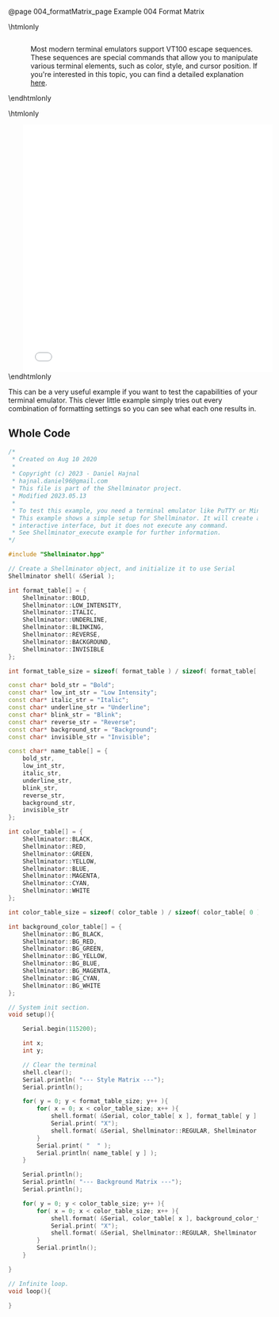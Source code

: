 @page 004_formatMatrix_page Example 004 Format Matrix

\htmlonly
<div style="display:flex; align-items: center;">
    <div style="width:100px; height:100px; margin-right: 20px;">
        <lottie-player src="Light-bulb.json" background="transparent" speed="1" style="width: 100%; height: 100%;" direction="1" playMode="normal" loop autoplay></lottie-player>
    </div>
    <div>
        <p>Most modern terminal emulators support VT100 escape sequences. These sequences are special commands that allow you to manipulate various terminal elements, such as color, style, and cursor position. If you're interested in this topic, you can find a detailed explanation <a href='https://vt100.net/docs/vt100-ug/chapter3.html'>here</a>.
        </p>
    </div>
</div>
\endhtmlonly

\htmlonly
<iframe id="demoFrame" src="webExamples/004_formatMatrix.html" style="height:500px;width:100%;border:none;display:block; margin-left:30px;"></iframe>
\endhtmlonly

This can be a very useful example if you want to test the capabilities of your terminal emulator. This clever little example simply tries out every combination of formatting settings so you can see what each one results in.

## Whole Code

```cpp
/*
 * Created on Aug 10 2020
 *
 * Copyright (c) 2023 - Daniel Hajnal
 * hajnal.daniel96@gmail.com
 * This file is part of the Shellminator project.
 * Modified 2023.05.13
 *
 * To test this example, you need a terminal emulator like PuTTY or Minicom.
 * This example shows a simple setup for Shellminator. It will create an
 * interactive interface, but it does not execute any command.
 * See Shellminator_execute example for further information.
*/

#include "Shellminator.hpp"

// Create a Shellminator object, and initialize it to use Serial
Shellminator shell( &Serial );

int format_table[] = {
    Shellminator::BOLD,
    Shellminator::LOW_INTENSITY,
    Shellminator::ITALIC,
    Shellminator::UNDERLINE,
    Shellminator::BLINKING,
    Shellminator::REVERSE,
    Shellminator::BACKGROUND,
    Shellminator::INVISIBLE
};

int format_table_size = sizeof( format_table ) / sizeof( format_table[ 0 ] );

const char* bold_str = "Bold";
const char* low_int_str = "Low Intensity";
const char* italic_str = "Italic";
const char* underline_str = "Underline";
const char* blink_str = "Blink";
const char* reverse_str = "Reverse";
const char* background_str = "Background";
const char* invisible_str = "Invisible";

const char* name_table[] = {
    bold_str,
    low_int_str,
    italic_str,
    underline_str,
    blink_str,
    reverse_str,
    background_str,
    invisible_str
};

int color_table[] = {
    Shellminator::BLACK,
    Shellminator::RED,
    Shellminator::GREEN,
    Shellminator::YELLOW,
    Shellminator::BLUE,
    Shellminator::MAGENTA,
    Shellminator::CYAN,
    Shellminator::WHITE 
};

int color_table_size = sizeof( color_table ) / sizeof( color_table[ 0 ] );

int background_color_table[] = {
    Shellminator::BG_BLACK,
    Shellminator::BG_RED,
    Shellminator::BG_GREEN,
    Shellminator::BG_YELLOW,
    Shellminator::BG_BLUE,
    Shellminator::BG_MAGENTA,
    Shellminator::BG_CYAN,
    Shellminator::BG_WHITE 
};

// System init section.
void setup(){

    Serial.begin(115200);

    int x;
    int y;

    // Clear the terminal
    shell.clear();
    Serial.println( "--- Style Matrix ---");
    Serial.println();

    for( y = 0; y < format_table_size; y++ ){
        for( x = 0; x < color_table_size; x++ ){
            shell.format( &Serial, color_table[ x ], format_table[ y ] );
            Serial.print( "X");
            shell.format( &Serial, Shellminator::REGULAR, Shellminator::WHITE );
        }
        Serial.print( "  " );
        Serial.println( name_table[ y ] );
    }

    Serial.println();
    Serial.println( "--- Background Matrix ---");
    Serial.println();

    for( y = 0; y < color_table_size; y++ ){
        for( x = 0; x < color_table_size; x++ ){
            shell.format( &Serial, color_table[ x ], background_color_table[ y ] );
            Serial.print( "X");
            shell.format( &Serial, Shellminator::REGULAR, Shellminator::WHITE );
        }
        Serial.println();
    }

}

// Infinite loop.
void loop(){

}
```